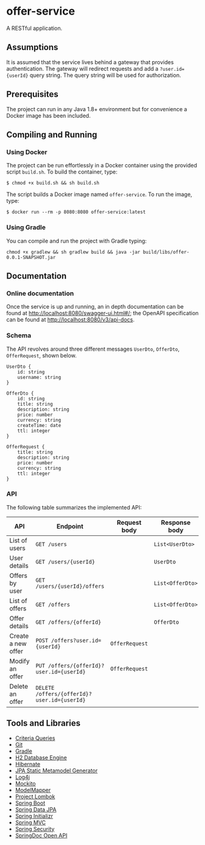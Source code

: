 # offer-service
A RESTful application.

## Assumptions
It is assumed that the service lives behind a gateway that provides authentication. The gateway will redirect requests
and add a `?user.id={userId}` query string. The query string will be used for authorization.

## Prerequisites
The project can run in any Java 1.8+ environment but for convenience a Docker image has been included.

## Compiling and Running
### Using Docker
The project can be run effortlessly in a Docker container using the provided script `build.sh`. To build the container,
type:
```
$ chmod +x build.sh && sh build.sh
```
The script builds a Docker image named `offer-service`. To run the image, type:
```
$ docker run --rm -p 8080:8080 offer-service:latest
```

### Using Gradle
You can compile and run the project with Gradle typing:
```
chmod +x gradlew && sh gradlew build && java -jar build/libs/offer-0.0.1-SNAPSHOT.jar
```

## Documentation
### Online documentation
Once the service is up and running, an in depth documentation can be found at
[http://localhost:8080/swagger-ui.html#/](http://localhost:8080/swagger-ui.html#/); the OpenAPI specification can be
found at [http://localhost:8080/v3/api-docs](http://localhost:8080/v3/api-docs).


### Schema
The API revolves around three different messages `UserDto`, `OfferDto`, `OfferRequest`, shown below.

```
UserDto {
    id: string
    username: string
}
```

```
OfferDto {
    id: string
    title: string
    description: string
    price: number
    currency: string
    createTime: date
    ttl: integer
}
```

```
OfferRequest {
    title: string
    description: string
    price: number
    currency: string
    ttl: integer
}
```

### API
The following table summarizes the implemented API:

| API                | Endpoint                                    | Request body   | Response body    |
|--------------------|---------------------------------------------|----------------|------------------|
| List of users      | `GET /users`                                |                | `List<UserDto>`  |
| User details       | `GET /users/{userId}`                       |                | `UserDto`        |
| Offers by user     | `GET /users/{userId}/offers`                |                | `List<OfferDto>` |
| List of offers     | `GET /offers`                               |                | `List<OfferDto>` |
| Offer details      | `GET /offers/{offerId}`                     |                | `OfferDto`       |
| Create a new offer | `POST /offers?user.id={userId}`             | `OfferRequest` |                  |
| Modify an offer    | `PUT /offers/{offerId}?user.id={userId}`    | `OfferRequest` |                  |
| Delete an offer    | `DELETE /offers/{offerId}?user.id={userId}` |                |                  |

## Tools and Libraries
- [Criteria Queries](https://docs.jboss.org/hibernate/entitymanager/3.5/reference/en/html/querycriteria.html)
- [Git](https://git-scm.com/)
- [Gradle](https://gradle.org/)
- [H2 Database Engine](https://www.h2database.com/html/main.html)
- [Hibernate](https://hibernate.org/)
- [JPA Static Metamodel Generator](https://docs.jboss.org/hibernate/orm/5.0/topical/html/metamodelgen/MetamodelGenerator.html)
- [Log4j](https://logging.apache.org/log4j/2.x/)
- [Mockito](https://site.mockito.org/)
- [ModelMapper](http://modelmapper.org/)
- [Project Lombok](https://projectlombok.org/)
- [Spring Boot](https://spring.io/projects/spring-boot)
- [Spring Data JPA](https://spring.io/projects/spring-data-jpa)
- [Spring Initializr](https://start.spring.io/)
- [Spring MVC](https://docs.spring.io/spring/docs/current/spring-framework-reference/web.html)
- [Spring Security](https://spring.io/projects/spring-security)
- [SpringDoc Open API](https://springdoc.github.io/springdoc-openapi-demos/)
